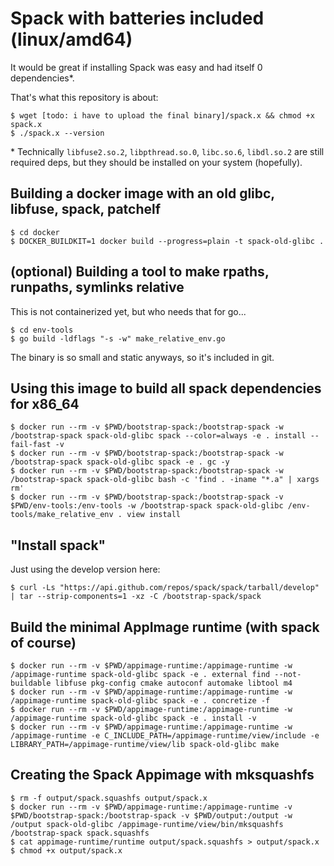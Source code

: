 # Spack with batteries included (linux/amd64)

It would be great if installing Spack was easy and had itself 0 dependencies*.

That's what this repository is about:

```
$ wget [todo: i have to upload the final binary]/spack.x && chmod +x spack.x
$ ./spack.x --version
```

\* Technically `libfuse2.so.2`, `libpthread.so.0`, `libc.so.6`, `libdl.so.2` are
  still required deps, but they should be installed on your system (hopefully).

## Building a docker image with an old glibc, libfuse, spack, patchelf

```console
$ cd docker
$ DOCKER_BUILDKIT=1 docker build --progress=plain -t spack-old-glibc .
```

## (optional) Building a tool to make rpaths, runpaths, symlinks relative
This is not containerized yet, but who needs that for go...
```console
$ cd env-tools
$ go build -ldflags "-s -w" make_relative_env.go
```
The binary is so small and static anyways, so it's included in git.

## Using this image to build all spack dependencies for x86_64
```console
$ docker run --rm -v $PWD/bootstrap-spack:/bootstrap-spack -w /bootstrap-spack spack-old-glibc spack --color=always -e . install --fail-fast -v
$ docker run --rm -v $PWD/bootstrap-spack:/bootstrap-spack -w /bootstrap-spack spack-old-glibc spack -e . gc -y
$ docker run --rm -v $PWD/bootstrap-spack:/bootstrap-spack -w /bootstrap-spack spack-old-glibc bash -c 'find . -iname "*.a" | xargs rm'
$ docker run --rm -v $PWD/bootstrap-spack:/bootstrap-spack -v $PWD/env-tools:/env-tools -w /bootstrap-spack spack-old-glibc /env-tools/make_relative_env . view install
```

## "Install spack"
Just using the develop version here:
```console
$ curl -Ls "https://api.github.com/repos/spack/spack/tarball/develop" | tar --strip-components=1 -xz -C /bootstrap-spack/spack
```

## Build the minimal AppImage runtime (with spack of course)
```console
$ docker run --rm -v $PWD/appimage-runtime:/appimage-runtime -w /appimage-runtime spack-old-glibc spack -e . external find --not-buildable libfuse pkg-config cmake autoconf automake libtool m4
$ docker run --rm -v $PWD/appimage-runtime:/appimage-runtime -w /appimage-runtime spack-old-glibc spack -e . concretize -f
$ docker run --rm -v $PWD/appimage-runtime:/appimage-runtime -w /appimage-runtime spack-old-glibc spack -e . install -v
$ docker run --rm -v $PWD/appimage-runtime:/appimage-runtime -w /appimage-runtime -e C_INCLUDE_PATH=/appimage-runtime/view/include -e LIBRARY_PATH=/appimage-runtime/view/lib spack-old-glibc make
```

## Creating the Spack Appimage with mksquashfs

```console
$ rm -f output/spack.squashfs output/spack.x
$ docker run --rm -v $PWD/appimage-runtime:/appimage-runtime -v $PWD/bootstrap-spack:/bootstrap-spack -v $PWD/output:/output -w /output spack-old-glibc /appimage-runtime/view/bin/mksquashfs /bootstrap-spack spack.squashfs
$ cat appimage-runtime/runtime output/spack.squashfs > output/spack.x
$ chmod +x output/spack.x
```
